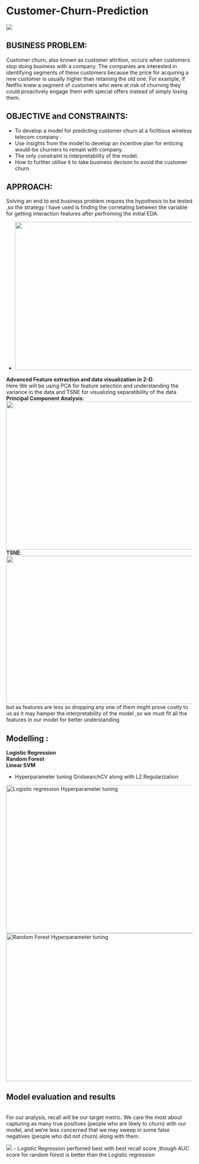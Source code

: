 # Customer-Churn-Prediction
<img src = https://github.com/yatscool007/Customer-Churn-Prediction/blob/master/1.jpg>

## BUSINESS PROBLEM:
Customer churn, also known as customer attrition, occurs when customers stop doing business with a company. The companies are interested in identifying segments of these customers because the price for acquiring a new customer is usually higher than retaining the old one. For example, if Netflix knew a segment of customers who were at risk of churning they could proactively engage them with special offers instead of simply losing them.

## OBJECTIVE and CONSTRAINTS:
- To develop a model for predicting customer churn at a fictitious wireless telecom company .
- Use insights from the model to develop an incentive plan for enticing would-be churners to remain with company.
- The only constraint is interpretability of the model.
- How to further utilise it to take business decison to avoid the customer churn

## APPROACH:
Solving an end to end business problem requres the hypothesis to be tested ,so the strategy I have used is finding the correlating between the variable for getting interaction features after perfroming the initial EDA.
- <img src = https://github.com/yatscool007/Customer-Churn-Prediction/blob/master/Capture.PNG height="400" width="600">
 __Advanced Feature extraction and data visualization in 2-D__:
  <br>Here We will be using PCA for feature selection and understanding the variance in the data and TSNE for visualizing separatibility of the data  
      __Principal Component Analysis__:
              <img src = https://github.com/yatscool007/Customer-Churn-Prediction/blob/master/PCA.PNG height="400" width="600">
      __TSNE__:
              <img src = https://github.com/yatscool007/Customer-Churn-Prediction/blob/master/TSNE.PNG height="400" width="600">
<br>but as features are less so dropping any one of them might prove costly to us as it may hamper the interpretability of the model ,so we must fit all the features in our model for better understanding

## Modelling :
__Logistic Regression__
<br>__Random Forest__ 
<br>__Linear SVM__
 - Hyperparameter tuning GridsearchCV along with L2 Regularization
 <div class="row">
  <div class="column">
    <img src="https://github.com/yatscool007/Customer-Churn-Prediction/blob/master/lr_hp.PNG" alt="Logistic regression Hyperparameter tuning" height="400" width="1000">
  </div>
  <div class="column">
    <img src="https://github.com/yatscool007/Customer-Churn-Prediction/blob/master/rf.PNG" alt="Random Forest Hyperparameter tuning" height="400" width="1000">
</div>
 
## Model evaluation and results 

<br>For our analysis, recall will be our target metric. We care the most about capturing as many true positives (people who are likely to churn) with our model, and we’re less concerned that we may sweep in some false negatives (people who did not churn) along with them.

<img src = https://github.com/yatscool007/Customer-Churn-Prediction/blob/master/results.PNG>
- Logistic Regression perfomed best with best recall score ,though AUC score for random forest is better than the Logistic regression
